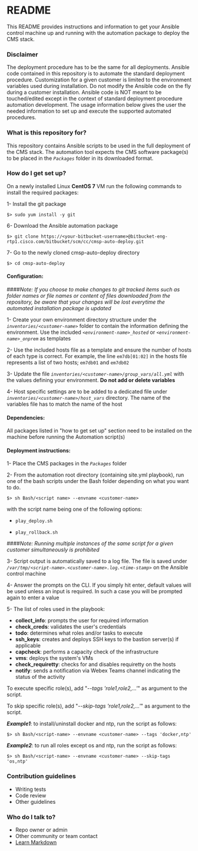 # README #

This README provides instructions and information to get your Ansible control machine up and running with the automation package to deploy the CMS stack.

### Disclaimer ###

The deployment procedure has to be the same for all deployments. Ansible code contained in this repository is to automate the standard deployment procedure. Customization for a given customer is limited to the environment variables used during installation. Do not modify the Ansible code on the fly during a customer installation. Ansible code is NOT meant to be touched/edited except in the context of standard deployment procedure automation development. The usage information below gives the user the needed information to set up and execute the supported automated procedures.

### What is this repository for? ###

This repository contains Ansible scripts to be used in the full deployment of the CMS stack. The automation tool expects the CMS software package(s) to be placed in the _``Packages``_ folder in its downloaded format.

### How do I get set up? ###

On a newly installed Linux **CentOS 7** VM run the following commands to install the required packages:

1- Install the git package

    $> sudo yum install -y git

6- Download the Ansible automation package

    $> git clone https://<your-bitbucket-username>@bitbucket-eng-rtp1.cisco.com/bitbucket/scm/cc/cmsp-auto-deploy.git

7- Go to the newly cloned cmsp-auto-deploy directory

    $> cd cmsp-auto-deploy

#### Configuration:

####*Note: If you choose to make changes to git tracked items such as folder names or file names or content of files downloaded from the repository, be aware that your changes will be lost everytime the automated installation package is updated*

1- Create your own environment directory structure under the _``inventories/<customer-name>``_ folder to contain the information defining the environment. Use the included _``<environment-name>_hosted``_ or _``<environment-name>_onprem``_ as templates

2- Use the included hosts file as a template and ensure the number of hosts of each type is correct. For example, the line ``em7db[01:02]`` in the hosts file represents a list of two hosts; ``em7db01`` and ``em7db02``

3- Update the file _``inventories/<customer-name>/group_vars/all.yml``_ with the values defining your environment. **Do not add or delete variables**

4- Host specific settings are to be added to a dedicated file under _``inventories/<customer-name>/host_vars``_ directory. The name of the variables file has to match the name of the host

#### Dependencies:

All packages listed in "how to get set up" section need to be installed on the machine before running the Automation script(s)

#### Deployment instructions:

1- Place the CMS packages in the _``Packages``_ folder

2- From the automation root directory (containing site.yml playbook), run one of the bash scripts under the Bash folder depending on what you want to do. 

    $> sh Bash/<script name> --envname <customer-name>

with the script name being one of the following options:

- ``play_deploy.sh``

- ``play_rollback.sh``

####*Note: Running multiple instances of the same script for a given customer simultaneously is prohibited*

3- Script output is automatically saved to a log file. The file is saved under _``/var/tmp/<script-name>.<customer-name>.log.<time-stamp>``_ on the Ansible control machine

4- Answer the prompts on the CLI. If you simply hit enter, default values will be used unless an input is required. In such a case you will be prompted again to enter a value

5- The list of roles used in the playbook:

  - **collect_info**: prompts the user for required information
  - **check_creds**: validates the user's credentials
  - **todo**: determines what roles and/or tasks to execute
  - **ssh_keys**: creates and deploys SSH keys to the bastion server(s) if applicable
  - **capcheck**: performs a capacity check of the infrastructure
  - **vms**: deploys the system's VMs
  - **check_requiretty**: checks for and disables requiretty on the hosts
  - **notify**: sends a notification via Webex Teams channel indicating the status of the activity

To execute specific role(s), add "_--tags 'role1,role2,...'_" as argument to the script.

To skip specific role(s), add "_--skip-tags 'role1,role2,...'_" as argument to the script.

**_Example1_**: to install/uninstall docker and ntp, run the script as follows:

    $> sh Bash/<script-name> --envname <customer-name> --tags 'docker,ntp'

**_Example2_**: to run all roles except os and ntp, run the script as follows:

    $> sh Bash/<script-name> --envname <customer-name> --skip-tags 'os,ntp'


### Contribution guidelines ###

* Writing tests
* Code review
* Other guidelines

### Who do I talk to? ###

* Repo owner or admin
* Other community or team contact
* [Learn Markdown](https://bitbucket.org/tutorials/markdowndemo)
